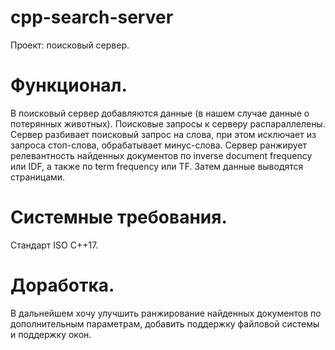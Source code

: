 ﻿# cpp-search-server
 Проект: поисковый сервер.

# Функционал.
 В поисковый сервер добавляются данные (в нашем случае данные о потерянных животных). 
 Поисковые запросы к серверу распараллелены.
 Сервер разбивает поисковый запрос на слова, при этом исключает из запроса стоп-слова, обрабатывает минус-слова.
 Сервер ранжирует релевантность найденных документов по inverse document frequency или IDF, а также по term frequency или TF. 
 Затем данные выводятся страницами.

# Системные требования.
Стандарт ISO С++17. 

# Доработка.
В дальнейшем хочу улучшить ранжирование найденных документов по дополнительным параметрам, добавить поддержку файловой системы и поддержку окон.
 
